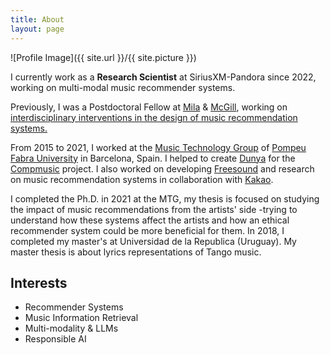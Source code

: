 ```yaml
---
title: About
layout: page
---
```

![Profile Image]({{ site.url }}/{{ site.picture }})

<p>I currently work as a <b>Research Scientist</b> at SiriusXM-Pandora since 2022, working on multi-modal music recommender systems.</p>

<p>Previously, I was a Postdoctoral Fellow at <a href="https://mila.quebec/">Mila</a> & <a href="https://www.mcgill.ca/">McGill</a>, working on <a href="https://musicairesearch.wordpress.com/projects/interdisciplinary-interventions/">interdisciplinary interventions in the design of music recommendation systems.</a></p>
	
<p>From 2015 to 2021, I worked at the <a href="http://mtg.upf.edu/research/labs/asp-lab">Music Technology Group</a> of <a href="http://upf.edu">Pompeu Fabra University</a> in Barcelona, Spain. I helped to create <a href="http://dunya.compmusic.upf.edu">Dunya</a> for the <a href="http://compmusic.upf.edu/">Compmusic</a> project. I also worked on developing <a href="http://freesound.org">Freesound</a> and research on music recommendation systems in collaboration with <a href="https://www.kakaocorp.com/?lang=en">Kakao</a>.</p>

<p>I completed the Ph.D. in 2021 at the MTG, my thesis is focused on studying the impact of music recommendations from the artists' side -trying to understand how these systems affect the artists and how an ethical recommender system could be more beneficial for them. In 2018, I completed my master's at Universidad de la Republica (Uruguay). My master thesis is about lyrics representations of Tango music.</p>

<h2>Interests</h2>

<ul class="skill-list">
	<li>Recommender Systems</li>
	<li>Music Information Retrieval</li>
	<li>Multi-modality & LLMs</li>
	<li>Responsible AI</li>
</ul>

